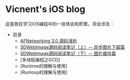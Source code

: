 # Vicnent's iOS blog

这是我在学习iOS编程中的一些体会和积累。将会涉及：
* 目录
    * [AFNetworking 3.0 源码浅析](./2018-2-15/AFNetworking%203.0%20源码浅析.md)
    * [SDWebImage源码阅读笔记（上）-- 异步图片下载篇](./2018-3-24/SDWebImage源码阅读笔记（上）--%20异步图片下载篇.md)
    * [SDWebImage源码阅读笔记（下）-- 图片缓存篇](./2018-4-1/SDWebImage源码阅读笔记（下）--%20图片缓存篇.md)
    * [多线程编程之GCD]
    * [Runtime的理解与使用]
    * [Runloop的理解与使用]

